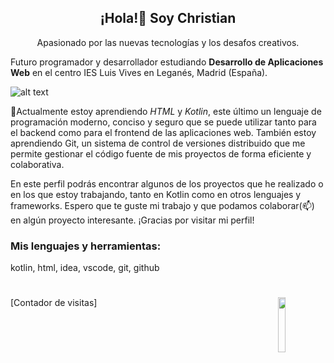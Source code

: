 <h2 align="center">¡Hola!👋 Soy Christian</h2>
<p align="center">
Apasionado por las nuevas tecnologías y los desafos creativos.
  <p></p>
Futuro programador y desarrollador estudiando <b>Desarrollo de Aplicaciones Web</b> en el centro IES Luis Vives en Leganés, Madrid (España). 
</p>

![alt text](https://media.istockphoto.com/id/1398677895/vector/binary-code-long-banner-byte-data-programmer-matrix-script-digital-stream-pattern-computer.jpg?s=612x612&w=0&k=20&c=7URFA3959ewahGNFnBOpXgQTnFOAta6skBkVxXmOe_I=)



🌱Actualmente estoy aprendiendo _HTML_ y _Kotlin_, este último un lenguaje de programación moderno, conciso y seguro que se puede utilizar tanto para el backend como para el frontend de las aplicaciones web. También estoy aprendiendo Git, un sistema de control de versiones distribuido que me permite gestionar el código fuente de mis proyectos de forma eficiente y colaborativa.

En este perfil podrás encontrar algunos de los proyectos que he realizado o en los que estoy trabajando, tanto en Kotlin como en otros lenguajes y frameworks.
Espero que te guste mi trabajo y que podamos colaborar(📫) en algún proyecto interesante. ¡Gracias por visitar mi perfil!

### Mis lenguajes y herramientas:
kotlin, html, idea, vscode, git, github

# <img src="[https://github.com/christiangregorio/christiangregorio/blob/main/octocat.png" width=15% align=right />

[Contador de visitas]

